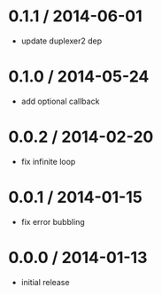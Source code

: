 
0.1.1 / 2014-06-01
==================

 * update duplexer2 dep

0.1.0 / 2014-05-24
==================

 * add optional callback

0.0.2 / 2014-02-20 
==================

 * fix infinite loop

0.0.1 / 2014-01-15
==================

* fix error bubbling

0.0.0 / 2014-01-13
==================

* initial release
